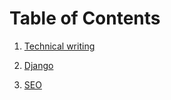 # Table of Contents

1. [Technical writing](./docs/technical-writing.md)

2. [Django](./docs/django.md)

3. [SEO](./docs/seo.md)


